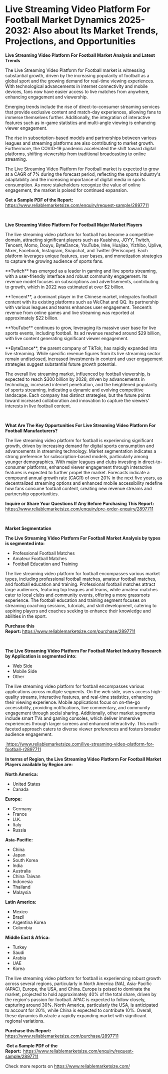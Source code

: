 <p><h1>Live Streaming Video Platform For Football Market Dynamics 2025-2032: Also about Its Market Trends, Projections, and Opportunities</h1></p><p><strong>Live Streaming Video Platform For Football Market Analysis and Latest Trends</strong></p>
<p><p>The Live Streaming Video Platform for Football market is witnessing substantial growth, driven by the increasing popularity of football as a global sport and the growing demand for real-time viewing experiences. With technological advancements in internet connectivity and mobile devices, fans now have easier access to live matches from anywhere, enhancing engagement and viewership. </p><p>Emerging trends include the rise of direct-to-consumer streaming services that provide exclusive content and match-day experiences, allowing fans to immerse themselves further. Additionally, the integration of interactive features such as in-game statistics and multi-angle viewing is enhancing viewer engagement. </p><p>The rise in subscription-based models and partnerships between various leagues and streaming platforms are also contributing to market growth. Furthermore, the COVID-19 pandemic accelerated the shift toward digital platforms, shifting viewership from traditional broadcasting to online streaming.</p><p>The Live Streaming Video Platform for Football market is expected to grow at a CAGR of 7% during the forecast period, reflecting the sports industry's adaptability and the increasing importance of digital media in sports consumption. As more stakeholders recognize the value of online engagement, the market is poised for continued expansion.</p></p>
<p><strong>Get a Sample PDF of the Report:&nbsp;</strong> <a href="https://www.reliablemarketsize.com/enquiry/request-sample/2897711?utm_campaign=2180&utm_medium=2&utm_source=Github&utm_content=ia&utm_term=15032025&utm_id=live-streaming-video-platform-for-football">https://www.reliablemarketsize.com/enquiry/request-sample/2897711</a></p>
<p>&nbsp;</p>
<p><strong>Live Streaming Video Platform For Football Major Market Players</strong></p>
<p><p>The live streaming video platform for football has become a competitive domain, attracting significant players such as Kuaishou, JOYY, Twitch, Tencent, Momo, Douyu, ByteDance, YouTube, Inke, Huajiao, Yizhibo, Uplive, Mixer, Facebook, Instagram, Snapchat, and Twitter (Periscope). Each platform leverages unique features, user bases, and monetization strategies to capture the growing audience of sports fans.</p><p>**Twitch** has emerged as a leader in gaming and live sports streaming, with a user-friendly interface and robust community engagement. Its revenue model focuses on subscriptions and advertisements, contributing to growth, which in 2022 was estimated at over $2 billion.</p><p>**Tencent**, a dominant player in the Chinese market, integrates football content with its existing platforms such as WeChat and QQ. Its partnership with various leagues and teams enhances user engagement. Tencent’s revenue from online games and live streaming was reported at approximately $22 billion.</p><p>**YouTube** continues to grow, leveraging its massive user base for live sports events, including football. Its ad revenue reached around $29 billion, with live content generating significant viewer engagement.</p><p>**ByteDance**, the parent company of TikTok, has rapidly expanded into live streaming. While specific revenue figures from its live streaming sector remain undisclosed, increased investments in content and user engagement strategies suggest substantial future growth potential.</p><p>The overall live streaming market, influenced by football viewership, is expected to reach $300 billion by 2028, driven by advancements in technology, increased internet penetration, and the heightened popularity of sports streaming, indicating a dynamic and evolving competitive landscape. Each company has distinct strategies, but the future points toward increased collaboration and innovation to capture the viewers’ interests in live football content.</p></p>
<p>&nbsp;</p>
<p><strong>What Are The Key Opportunities For Live Streaming Video Platform For Football Manufacturers?</strong></p>
<p><p>The live streaming video platform for football is experiencing significant growth, driven by increasing demand for digital sports consumption and advancements in streaming technology. Market segmentation indicates a strong preference for subscription-based models, particularly among younger demographics. With major leagues and clubs investing in direct-to-consumer platforms, enhanced viewer engagement through interactive features is expected to further propel the market. Forecasts indicate a compound annual growth rate (CAGR) of over 20% in the next five years, as decentralized streaming options and enhanced mobile accessibility redefine how fans consume football content, creating new revenue streams and partnership opportunities.</p></p>
<p><strong>Inquire or Share Your Questions If Any Before Purchasing This Report:</strong> <a href="https://www.reliablemarketsize.com/enquiry/pre-order-enquiry/2897711?utm_campaign=2180&utm_medium=2&utm_source=Github&utm_content=ia&utm_term=15032025&utm_id=live-streaming-video-platform-for-football">https://www.reliablemarketsize.com/enquiry/pre-order-enquiry/2897711</a></p>
<p>&nbsp;</p>
<p><strong>Market Segmentation</strong></p>
<p><strong>The Live Streaming Video Platform For Football Market Analysis by types is segmented into:</strong></p>
<p><ul><li>Professional Football Matches</li><li>Amateur Football Matches</li><li>Football Education and Training</li></ul></p>
<p><p>The live streaming video platform for football encompasses various market types, including professional football matches, amateur football matches, and football education and training. Professional football matches attract large audiences, featuring top leagues and teams, while amateur matches cater to local clubs and community events, offering a more grassroots experience. The football education and training segment focuses on streaming coaching sessions, tutorials, and skill development, catering to aspiring players and coaches seeking to enhance their knowledge and abilities in the sport.</p></p>
<p><strong>Purchase this Report:&nbsp;</strong><a href="https://www.reliablemarketsize.com/purchase/2897711?utm_campaign=2180&utm_medium=2&utm_source=Github&utm_content=ia&utm_term=15032025&utm_id=live-streaming-video-platform-for-football">https://www.reliablemarketsize.com/purchase/2897711</a></p>
<p>&nbsp;</p>
<p><strong>The Live Streaming Video Platform For Football Market Industry Research by Application is segmented into:</strong></p>
<p><ul><li>Web Side</li><li>Mobile Side</li><li>Other</li></ul></p>
<p><p>The live streaming video platform for football encompasses various applications across multiple segments. On the web side, users access high-quality streams, interactive features, and real-time statistics, enhancing their viewing experience. Mobile applications focus on on-the-go accessibility, providing notifications, live commentary, and community engagement through social sharing. Additionally, other market segments include smart TVs and gaming consoles, which deliver immersive experiences through larger screens and enhanced interactivity. This multi-faceted approach caters to diverse viewer preferences and fosters broader audience engagement.</p></p>
<p><a href="https://www.reliablemarketsize.com/live-streaming-video-platform-for-football-r2897711?utm_campaign=2180&utm_medium=2&utm_source=Github&utm_content=ia&utm_term=15032025&utm_id=live-streaming-video-platform-for-football">&nbsp;https://www.reliablemarketsize.com/live-streaming-video-platform-for-football-r2897711</a></p>
<p><strong>In terms of Region, the Live Streaming Video Platform For Football Market Players available by Region are:</strong></p>
<p>
    <p> <strong> North America: </strong>
        <ul>
            <li>United States</li>
            <li>Canada</li>
        </ul>
        </p> 
    <p> <strong> Europe: </strong>
        <ul>
            <li>Germany</li>
            <li>France</li>
            <li>U.K.</li>
            <li>Italy</li>
            <li>Russia</li>
        </ul>
        </p> 
    <p> <strong> Asia-Pacific: </strong>
        <ul>
            <li>China</li>
            <li>Japan</li>
            <li>South Korea</li>
            <li>India</li>
            <li>Australia</li>
            <li>China Taiwan</li>
            <li>Indonesia</li>
            <li>Thailand</li>
            <li>Malaysia</li>
        </ul>
        </p> 
    <p> <strong> Latin America: </strong>
        <ul>
            <li>Mexico</li>
            <li>Brazil</li>
            <li>Argentina Korea</li>
            <li>Colombia</li>
        </ul>
        </p> 
    <p> <strong> Middle East & Africa: </strong>
        <ul>
            <li>Turkey</li>
            <li>Saudi</li>
            <li>Arabia</li>
            <li>UAE</li>
            <li>Korea</li>
        </ul>
    </p>
    </p>
<p><p>The live streaming video platform for football is experiencing robust growth across several regions, particularly in North America (NA), Asia-Pacific (APAC), Europe, the USA, and China. Europe is poised to dominate the market, projected to hold approximately 40% of the total share, driven by the region's passion for football. APAC is expected to follow closely, capturing around 30%. North America, particularly the USA, is anticipated to account for 20%, while China is expected to contribute 10%. Overall, these dynamics illustrate a rapidly expanding market with significant regional variations.</p></p>
<p><strong>Purchase this Report: </strong><a href="https://www.reliablemarketsize.com/purchase/2897711?utm_campaign=2180&utm_medium=2&utm_source=Github&utm_content=ia&utm_term=15032025&utm_id=live-streaming-video-platform-for-football">https://www.reliablemarketsize.com/purchase/2897711</a></p>
<p>&nbsp;<strong>Get a Sample PDF of the Report:&nbsp;&nbsp;</strong><a href="https://www.reliablemarketsize.com/enquiry/request-sample/2897711?utm_campaign=2180&utm_medium=2&utm_source=Github&utm_content=ia&utm_term=15032025&utm_id=live-streaming-video-platform-for-football">https://www.reliablemarketsize.com/enquiry/request-sample/2897711</a></p>
<p><strong></strong></p>
<p>Check more reports on <a href="https://www.reliablemarketsize.com/?utm_campaign=2180&utm_medium=2&utm_source=Github&utm_content=ia&utm_term=15032025&utm_id=live-streaming-video-platform-for-football">https://www.reliablemarketsize.com/</a></p>